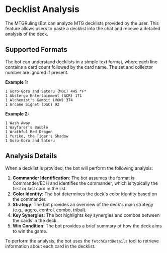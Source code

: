 # Decklist Analysis

The MTGRulingsBot can analyze MTG decklists provided by the user. This feature allows users to paste a decklist into the chat and receive a detailed analysis of the deck.

## Supported Formats

The bot can understand decklists in a simple text format, where each line contains a card count followed by the card name. The set and collector number are ignored if present.

**Example 1:**

```
1 Goro-Goro and Satoru (MOC) 445 *F*
1 Abstergo Entertainment (ACR) 171
1 Alchemist's Gambit (VOW) 374
1 Arcane Signet (DSC) 92
```

**Example 2:**

```
1 Wash Away
1 Wayfarer's Bauble
1 Wrathful Red Dragon
1 Yuriko, the Tiger's Shadow
1 Goro-Goro and Satoru
```

## Analysis Details

When a decklist is provided, the bot will perform the following analysis:

1.  **Commander Identification**: The bot assumes the format is Commander/EDH and identifies the commander, which is typically the first or last card in the list.
2.  **Color Identity**: The bot determines the deck's color identity based on the commander.
3.  **Strategy**: The bot provides an overview of the deck's main strategy (e.g., aggro, control, combo, tribal).
4.  **Key Synergies**: The bot highlights key synergies and combos between the cards in the deck.
5.  **Win Condition**: The bot provides a brief summary of how the deck aims to win the game.

To perform the analysis, the bot uses the `fetchCardDetails` tool to retrieve information about each card in the decklist.
